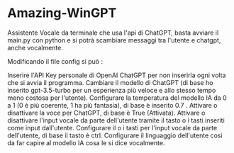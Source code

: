 # Amazing-WinGPT

Assistente Vocale da terminale che usa l'api di ChatGPT, basta avviare il main.py con python e si potrà scambiare messaggi tra l'utente e chatgpt, anche vocalmente.

Modificando il file config si può : 

Inserire l'API Key personale di OpenAI ChatGPT per non inserirla ogni volta che si avvia il programma.
Cambiare il modello di ChatGPT (di base ho inserito gpt-3.5-turbo per un esperienza più veloce e allo stesso tempo meno costosa per l'utente).
Configurare la temperatura del modello IA da 0 a 1 (0 è più coerente, 1 ha più fantasia), di base è inserito 0.7 .
Attivare o disattivare la voce per ChatGPT, di base è True (Attivata).
Attivare o disattivare l'input vocale da parte dell'utente tramite il tasto o i tasti inseriti come input dall'utente.
Configurare il o i tasti per l'input vocale da parte dell'utente, di base il tasto è ctrl.
Configurare il linguaggio dell'utente cosi da far capire al modello IA cosa le si dice vocalmente.
